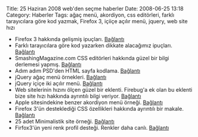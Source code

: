 Title: 25 Haziran 2008 web&#039;den seçme haberler
Date: 2008-06-25 13:18
Category: Haberler
Tags: ağaç menü, akordiyon, css editörleri, farklı tarayıcılara göre kod yazmak, Firefox 3, içiiçe açılır menü, jquery, web site hızı

-   Firefox 3 hakkında gelişmiş ipuçları. [Bağlantı][] 
-   Farklı tarayıcılara göre kod yazarken dikkate alacağımız ipuçları.
    [Bağlantı][1] 
-   SmashingMagazine.com CSS editörleri hakkında güzel bir bilgi
    derlemesi yapmış. [Bağlantı][2] 
-   Adım adım PSD'den HTML sayfa kodlama. [Bağlantı][3] 
-   jQuery ağaç menü örnekleri. [Bağlantı][4] 
-   jQuery içiçe iki açılır menü. [Bağlantı][5] 
-   Web sitelerinin hızını ölçen güzel bir eklenti. Firebug'a ek olan bu
    eklenti bize site hızı hakkında ayrıntılı bilgi veriyor.
    [Bağlantı][6] 
-   Apple sitesindekine benzer akordiyon menü örneği. [Bağlantı][7] 
-   Firefox 3'ün desteklediği CSS özellikleri hakkında ayrıntılı bir
    makale. [Bağlantı][8] 
-   25 adet Minimalistik site örneği. [Bağlantı][9] 
-   Firfox3'ün yeni renk profil desteği. Renkler daha canlı.
    [Bağlantı][10] 

</p>

  [Bağlantı]: http://lifehacker.com/396312/power-users-guide-to-firefox-3
    "Firefox 3"
  [1]: http://www.cssbased.com/news/how-to-get-cross-browser-compatibility-every-time
    "farklı tarayıcılara göre kod"
  [2]: http://www.smashingmagazine.com/2008/06/19/css-editors-reviewed/c
    "css editörleri"
  [3]: http://nettuts.com/site-builds/from-psd-to-html-building-a-set-of-website-designs-step-by-step/
    "psd html"
  [4]: http://www.vakata.com/jsTree/examples/ "agaç"
  [5]: http://www.givainc.com/labs/mcdropdown_jquery_plugin.htm
    "jquery içiçe menü"
  [6]: http://billwscott.com/jiffyext/ "jiffy"
  [7]: http://dynamicdrive.com/dynamicindex17/ddaccordionmenu-apple.htm
    "apple akordiyon menü"
  [8]: http://dbaron.org/log/20080613-firefox3-css "Firefox 3 - CSS"
  [9]: http://vandelaydesign.com/blog/galleries/minimal-websites-designs/
    "minimalistik site"
  [10]: http://www.dria.org/wordpress/archives/2008/04/29/633/
    "Firefox3"

